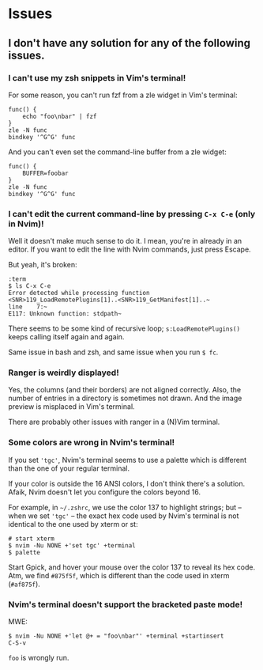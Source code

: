 # Issues
## I don't have any solution for any of the following issues.
### I can't use my zsh snippets in Vim's terminal!

For some reason, you can't run fzf from a zle widget in Vim's terminal:

    func() {
        echo "foo\nbar" | fzf
    }
    zle -N func
    bindkey '^G^G' func

And you can't even set the command-line buffer from a zle widget:

    func() {
        BUFFER=foobar
    }
    zle -N func
    bindkey '^G^G' func

### I can't edit the current command-line by pressing `C-x C-e` (only in Nvim)!

Well it doesn't make much sense to do it.
I mean, you're in already in an editor.
If you want to edit the line with Nvim commands, just press Escape.

But yeah, it's broken:

    :term
    $ ls C-x C-e
    Error detected while processing function <SNR>119_LoadRemotePlugins[1]..<SNR>119_GetManifest[1]..~
    line    7:~
    E117: Unknown function: stdpath~

There seems  to be  some kind of  recursive loop;  `s:LoadRemotePlugins()` keeps
calling itself again and again.

Same issue in bash and zsh, and same issue when you run `$ fc`.

### Ranger is weirdly displayed!

Yes, the columns (and their borders) are not aligned correctly.
Also, the number of entries in a directory is sometimes not drawn.
And the image preview is misplaced in Vim's terminal.

There are probably other issues with ranger in a (N)Vim terminal.

### Some colors are wrong in Nvim's terminal!

If you set  `'tgc'`, Nvim's terminal seems  to use a palette  which is different
than the one of your regular terminal.

If your color is outside the 16 ANSI colors, I don't think there's a solution.
Afaik, Nvim doesn't let you configure the colors beyond 16.

For example,  in `~/.zshrc`, we  use the color 137  to highlight strings;  but –
when  we set  `'tgc'`  – the  exact  hex code  used by  Nvim's  terminal is  not
identical to the one used by xterm or st:

    # start xterm
    $ nvim -Nu NONE +'set tgc' +terminal
    $ palette

Start Gpick, and hover your mouse over the color 137 to reveal its hex code.
Atm, we find `#875f5f`, which is different than the code used in xterm (`#af875f`).

### Nvim's terminal doesn't support the bracketed paste mode!

MWE:

    $ nvim -Nu NONE +'let @+ = "foo\nbar"' +terminal +startinsert
    C-S-v

`foo` is wrongly run.

